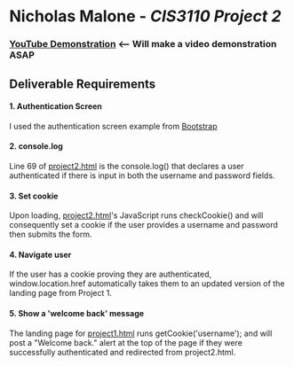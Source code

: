 # Nicholas Malone - *CIS3110 Project 2*
### [YouTube Demonstration]() <-- Will make a video demonstration ASAP
## Deliverable Requirements
#### 1. Authentication Screen
I used the authentication screen example from [Bootstrap](https://getbootstrap.com/docs/4.4/examples/sign-in/)
#### 2. console.log
Line 69 of [project2.html](https://github.com/nrmalone/Nicholas-Malone-CIS3110/blob/main/Project%202/project2.html#L69) is the console.log() that declares a user authenticated if there is input in both the username and password fields.
#### 3. Set cookie
Upon loading, [project2.html](https://github.com/nrmalone/Nicholas-Malone-CIS3110/blob/main/Project%202/project2.html#L50)'s JavaScript runs checkCookie() and will consequently set a cookie if the user provides a username and password then submits the form.
#### 4. Navigate user
If the user has a cookie proving they are authenticated, window.location.href automatically takes them to an updated version of the landing page from Project 1.
#### 5. Show a 'welcome back' message
The landing page for [project1.html](https://github.com/nrmalone/Nicholas-Malone-CIS3110/blob/main/Project%201/project1.html#L144) runs getCookie('username'); and will post a "Welcome back." alert at the top of the page if they were successfully authenticated and redirected from project2.html.
